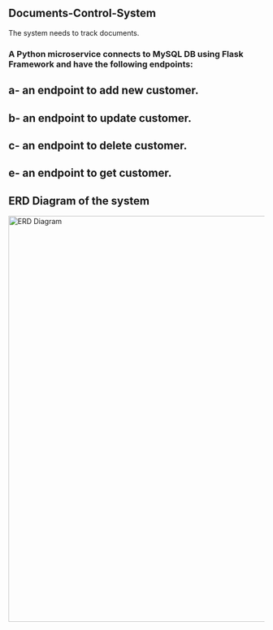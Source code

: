 ## Documents-Control-System
The system needs to track documents.  

<h3>A Python microservice connects to MySQL DB using Flask Framework and have the following endpoints:</h3>
<h2>a- an endpoint to add new customer.</h2>
<h2>b- an endpoint to update customer.</h2>
<h2>c- an endpoint to delete customer.</h2>
<h2>e- an endpoint to get customer.</h2> 

## ERD Diagram of the system 
<img src="image.png" alt="ERD Diagram" width="800px">  




